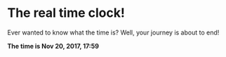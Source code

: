 # The real time clock!

Ever wanted to know what the time is? Well, your journey is about to end!

**The time is Nov 20, 2017, 17:59**